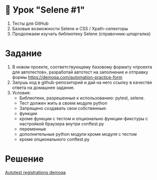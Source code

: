 # 📁 Урок "Selene #1"

1. Тесты для GitHub
2. Базовые возможности Selene и CSS / Xpath-селекторы
4. Продолжаем изучать библиотеку Selene (справочник-шпаргалка)

# Задание

1. В новом проекте, соответствующему базовому формату «проекта для автотестов», разработай автотест на заполнение и отправку формы https://demoqa.com/automation-practice-form
2. Запушь код в github-репозиторий и дай на него ссылку в качестве ответа на домашнее задание.
3. Условия:
   - Библиотеки, разрешенные к использованию: pytest, selene.
   - Тест должен жить в своем модуле python
   - Запрещено создавать свои собственные:
   - функции
   - кроме функции с тестом и опционально функции-фикстуры с настройкой браузера внутри conftest.py
   - переменные
   - дополнительные python модули кроме модуля с тестом
   - кроме опционального conftest.py

# Решение
[Autotest registrations demoqa](https://github.com/tacitcoast/QA-Guru/blob/main/Autotest_registrations_demoqa/tests/test_demoqa.py)
